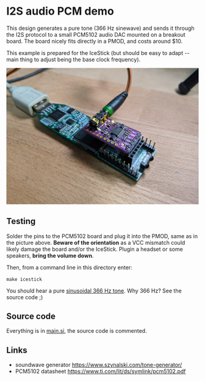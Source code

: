 # I2S audio PCM demo

This design generates a pure tone (366 Hz sinewave) and sends it through the I2S protocol to a small PCM5102 audio DAC mounted on a breakout board. The board nicely fits directly in a PMOD, and costs around $10.

This example is prepared for the IceStick (but should be easy to adapt -- main thing to adjust being the base clock frequency).

<p align="center">
  <img src="audio_pcm.jpg">
</p>

## Testing

Solder the pins to the PCM5102 board and plug it into the PMOD, same as in the picture above. **Beware of the orientation** as a VCC mismatch could likely damage the board and/or the IceStick. Plugin a headset or some speakers, **bring the volume down**.

Then, from a command line in this directory enter:
```
make icestick
```

You should hear a pure [sinusoidal 366 Hz tone](https://szynalski.com/tone#366.21,v0.83). Why 366 Hz? See the source code ;)

## Source code

Everything is in [main.si](main.si), the source code is commented.

## Links

- soundwave generator https://www.szynalski.com/tone-generator/
- PCM5102 datasheet https://www.ti.com/lit/ds/symlink/pcm5102.pdf
